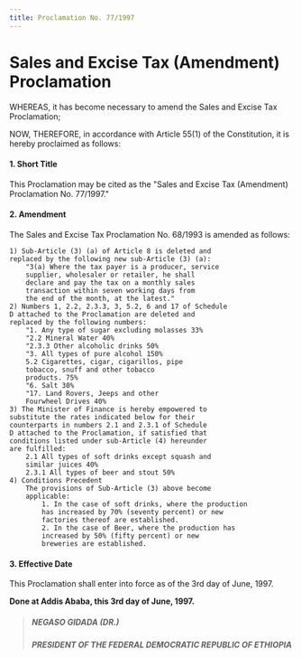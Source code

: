 ```yaml
---
title: Proclamation No. 77/1997
---
```


# Sales and Excise Tax (Amendment) Proclamation

WHEREAS, it has become necessary to amend the
Sales and Excise Tax Proclamation;

NOW, THEREFORE, in accordance with Article 55(1)
of the Constitution, it is hereby proclaimed as follows:

#### 1. Short Title

This Proclamation may be cited as the "Sales and Excise
Tax (Amendment) Proclamation No. 77/1997."

#### 2. Amendment

The Sales and Excise Tax Proclamation No. 68/1993 is
amended as follows:

    1) Sub-Article (3) (a) of Article 8 is deleted and
    replaced by the following new sub-Article (3) (a):
        "3(a) Where the tax payer is a producer, service
        supplier, wholesaler or retailer, he shall
        declare and pay the tax on a monthly sales
        transaction within seven working days from
        the end of the month, at the latest."
    2) Numbers 1, 2.2, 2.3.3, 3, 5.2, 6 and 17 of Schedule
    D attached to the Proclamation are deleted and
    replaced by the following numbers:
        "1. Any type of sugar excluding molasses 33%
        "2.2 Mineral Water 40%
        "2.3.3 Other alcoholic drinks 50%
        "3. All types of pure alcohol 150%
        5.2 Cigarettes, cigar, cigarillos, pipe
        tobacco, snuff and other tobacco
        products. 75%
        "6. Salt 30%
        "17. Land Rovers, Jeeps and other
        Fourwheel Drives 40%
    3) The Minister of Finance is hereby empowered to
    substitute the rates indicated below for their
    counterparts in numbers 2.1 and 2.3.1 of Schedule
    D attached to the Proclamation, if satisfied that
    conditions listed under sub-Article (4) hereunder
    are fulfilled:
        2.1 All types of soft drinks except squash and
        similar juices 40%
        2.3.1 All types of beer and stout 50%
    4) Conditions Precedent
        The provisions of Sub-Article (3) above become
        applicable:
            1. In the case of soft drinks, where the production
            has increased by 70% (seventy percent) or new
            factories thereof are established.
            2. In the case of Beer, where the production has
            increased by 50% (fifty percent) or new
            breweries are established.

#### 3. Effective Date

This Proclamation shall enter into force as of the 3rd
day of June, 1997.

**Done at Addis Ababa, this 3rd day of June, 1997.**

> ##### NEGASO GIDADA (DR.)
>
> ##### PRESIDENT OF THE FEDERAL DEMOCRATIC REPUBLIC OF ETHIOPIA